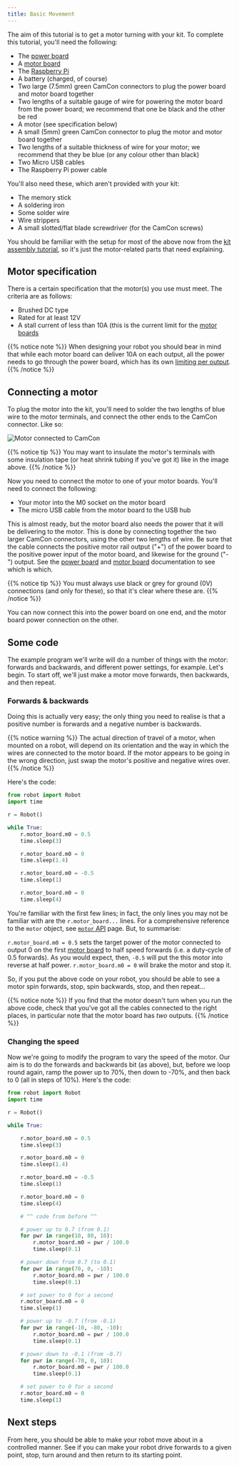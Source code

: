 ```yaml
---
title: Basic Movement
---
```


The aim of this tutorial is to get a motor turning with your kit. To complete this tutorial, you'll need the following:

* The [power board](/kit/power-board)
* A [motor board](/kit/motor-board)
* The [Raspberry Pi](/kit/pi)
* A battery (charged, of course)
* Two large (7.5mm) green CamCon connectors to plug the power board and motor board together
* Two lengths of a suitable gauge of wire for powering the motor board from the power board; we recommend that one be black and the other be red
* A motor (see specification below)
* A small (5mm) green CamCon connector to plug the motor and motor board together
* Two lengths of a suitable thickness of wire for your motor; we recommend that they be blue (or any colour other than black)
* Two Micro USB cables
* The Raspberry Pi power cable

You'll also need these, which aren't provided with your kit:

* The memory stick
* A soldering iron
* Some solder wire
* Wire strippers
* A small slotted/flat blade screwdriver (for the CamCon screws)

You should be familiar with the setup for most of the above now from the [kit assembly tutorial](/tutorials/kit-assembly/), so it's just the motor-related parts that need explaining.

## Motor specification
There is a certain specification that the motor(s) you use must meet. The criteria are as follows:

* Brushed DC type
* Rated for at least 12V
* A stall current of less than 10A (this is the current limit for the [motor boards](/kit/motor-board)

{{% notice note %}}
When designing your robot you should bear in mind that while each motor board can deliver 10A on each output, all the power needs to go through the power board, which has its own [limiting per output](/kit/power-board/#specification).
{{% /notice %}}

## Connecting a motor
To plug the motor into the kit, you'll need to solder the two lengths of blue wire to the motor terminals, and connect the other ends to the CamCon connector. Like so:

![Motor connected to CamCon](/img/assembly/motor_and_camcon.png)

{{% notice tip %}}
You may want to insulate the motor's terminals with some insulation tape (or heat shrink tubing if you've got it) like in the image above.
{{% /notice %}}

Now you need to connect the motor to one of your motor boards. You'll need to connect the following:

* Your motor into the M0 socket on the motor board
* The micro USB cable from the motor board to the USB hub

This is almost ready, but the motor board also needs the power that it will be delivering to the motor. This is done by connecting together the two larger CamCon connectors, using the other two lengths of wire. Be sure that the cable connects the positive motor rail output ("+") of the power board to the positive power input of the motor board, and likewise for the ground ("-") output. See the [power board](/kit/power-board) and [motor board](/kit/motor-board) documentation to see which is which.

{{% notice tip %}}
You must always use black or grey for ground (0V) connections (and only for these), so that it's clear where these are.
{{% /notice %}}

You can now connect this into the power board on one end, and the motor board power connection on the other.

## Some code

The example program we'll write will do a number of things with the motor: forwards and backwards, and different power settings, for example. Let's begin. To start off, we'll just make a motor move forwards, then backwards, and then repeat.

### Forwards & backwards

Doing this is actually very easy; the only thing you need to realise is that a positive number is forwards and a negative number is backwards.

{{% notice warning %}}
The actual direction of travel of a motor, when mounted on a robot, will depend on its orientation and the way in which the wires are connected to the motor board. If the motor appears to be going in the wrong direction, just swap the motor's positive and negative wires over.
{{% /notice %}}

Here's the code:

```python
from robot import Robot
import time

r = Robot()

while True:
    r.motor_board.m0 = 0.5
    time.sleep(3)

    r.motor_board.m0 = 0
    time.sleep(1.4)

    r.motor_board.m0 = -0.5
    time.sleep(1)

    r.motor_board.m0 = 0
    time.sleep(4)
```

You're familiar with the first few lines; in fact, the only lines you may not be familiar with are the `r.motor_board...` lines. For a comprehensive reference to the `motor` object, see [`motor` API](/api/motor-board) page.
But, to summarise:

`r.motor_board.m0 = 0.5` sets the target power of the motor connected to output 0 on the first [motor board](/kit/motor-board) to half speed forwards (i.e. a duty-cycle of 0.5 forwards). As you would expect, then, `-0.5` will put the this motor into reverse at half power.
`r.motor_board.m0 = 0` will brake the motor and stop it.

So, if you put the above code on your robot, you should be able to see a motor spin forwards, stop, spin backwards, stop, and then repeat...

{{% notice note %}}
If you find that the motor doesn't turn when you run the above code, check that you've got all the cables connected to the right places, in particular note that the motor board has _two_ outputs.
{{% /notice %}}

### Changing the speed

Now we're going to modify the program to vary the speed of the motor. Our aim is to do the forwards and backwards bit (as above), but, before we loop round again, ramp the power up to 70%, then down to -70%, and then back to 0 (all in steps of 10%). Here's the code:

```python
from robot import Robot
import time

r = Robot()

while True:

    r.motor_board.m0 = 0.5
    time.sleep(3)

    r.motor_board.m0 = 0
    time.sleep(1.4)

    r.motor_board.m0 = -0.5
    time.sleep(1)

    r.motor_board.m0 = 0
    time.sleep(4)

    # ^^ code from before ^^

    # power up to 0.7 (from 0.1)
    for pwr in range(10, 80, 10):
        r.motor_board.m0 = pwr / 100.0
        time.sleep(0.1)

    # power down from 0.7 (to 0.1)
    for pwr in range(70, 0, -10):
        r.motor_board.m0 = pwr / 100.0
        time.sleep(0.1)

    # set power to 0 for a second
    r.motor_board.m0 = 0
    time.sleep(1)

    # power up to -0.7 (from -0.1)
    for pwr in range(-10, -80, -10):
        r.motor_board.m0 = pwr / 100.0
        time.sleep(0.1)

    # power down to -0.1 (from -0.7)
    for pwr in range(-70, 0, 10):
        r.motor_board.m0 = pwr / 100.0
        time.sleep(0.1)

    # set power to 0 for a second
    r.motor_board.m0 = 0
    time.sleep(1)
```

## Next steps

From here, you should be able to make your robot move about in a controlled manner. See if you can make your robot drive forwards to a given point, stop, turn around and then return to its starting point.
